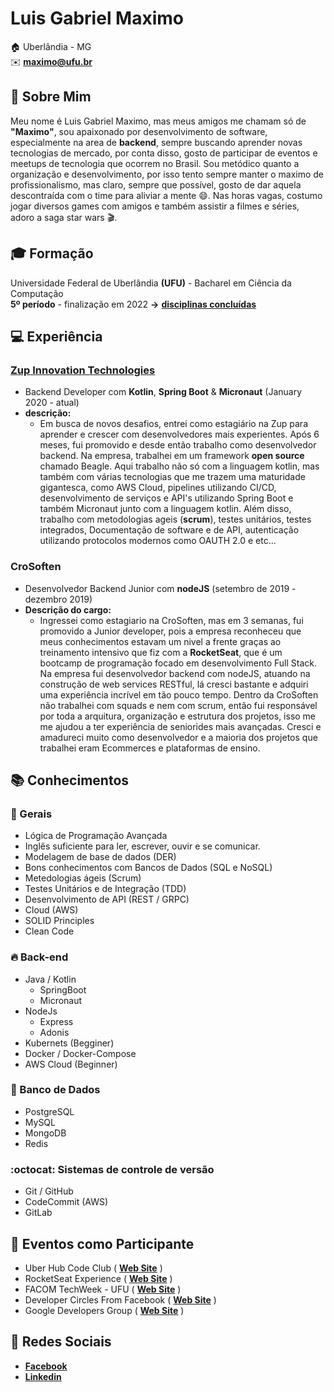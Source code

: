 # Luis Gabriel Maximo

:house:    Uberlândia - MG <br>
:envelope:  **maximo@ufu.br**

## :bell: Sobre Mim
Meu nome é Luis Gabriel Maximo, mas meus amigos me chamam só de **"Maximo"**, sou apaixonado por desenvolvimento de software, especialmente na area de **backend**, sempre buscando aprender novas tecnologias de mercado, por conta disso, gosto de participar de eventos e meetups de tecnologia que ocorrem no Brasil. Sou metódico quanto a organização e desenvolvimento, por isso tento sempre manter o maximo de profissionalismo, mas claro, sempre que possível, gosto de dar aquela descontraída com o time para aliviar a mente :smile:. Nas horas vagas, costumo jogar diversos games com amigos e também assistir a filmes e séries, adoro a saga star wars :clapper:.

## :mortar_board: Formação
Universidade Federal de Uberlândia **(UFU)** - Bacharel em Ciência da Computação <br>
**5º período** - finalização em 2022 **->** [**disciplinas concluídas**](https://github.com/gabrielmaximo/UFU/blob/master/README.md)

## :computer: Experiência

### [Zup Innovation Technologies](https://www.zup.com.br/)
* Backend Developer com **Kotlin**, **Spring Boot** & **Micronaut** (January 2020 - atual)
* **descrição:**
    * Em busca de novos desafios, entrei como estagiário na Zup para aprender e crescer com desenvolvedores mais experientes. Após 6 meses, fui promovido e desde então trabalho como desenvolvedor backend. Na empresa, trabalhei em um framework **open source** chamado Beagle. Aqui trabalho não só com a linguagem kotlin, mas também com várias tecnologias que me trazem uma maturidade gigantesca, como AWS Cloud, pipelines utilizando CI/CD, desenvolvimento de serviços e API's utilizando Spring Boot e também Micronaut junto com a linguagem kotlin. Além disso, trabalho com metodologias ageis (**scrum**), testes unitários, testes integrados, Documentação de software e de API, autenticação utilizando protocolos modernos como OAUTH 2.0 e etc...

### CroSoften
* Desenvolvedor Backend Junior com **nodeJS** (setembro de 2019 - dezembro 2019)
* **Descrição do cargo:**
  * Ingressei como estagiario na CroSoften, mas em 3 semanas, fui promovido a Junior developer, pois a empresa reconheceu que meus conhecimentos estavam um nivel a frente graças ao treinamento intensivo que fiz com a **RocketSeat**, que é um bootcamp de programação focado em desenvolvimento Full Stack. Na empresa fui desenvolvedor backend com nodeJS, atuando na construção de web services RESTful, lá cresci bastante e adquiri uma experiência incrível em tão pouco tempo. Dentro da CroSoften não trabalhei com squads e nem com scrum, então fui responsável por toda a arquitura, organização e estrutura dos projetos, isso me me ajudou a ter experiência de seniorides mais avançadas. Cresci e amadureci muito como desenvolvedor e a maioria dos projetos que trabalhei eram Ecommerces e plataformas de ensino.

## :books: Conhecimentos

### :pushpin: Gerais
* Lógica de Programação Avançada
* Inglês suficiente para ler, escrever, ouvir e se comunicar.
* Modelagem de base de dados (DER)
* Bons conhecimentos com Bancos de Dados (SQL e NoSQL)
* Metedologias ágeis (Scrum)
* Testes Unitários e de Integração (TDD)
* Desenvolvimento de API (REST / GRPC)
* Cloud (AWS)
* SOLID Principles
* Clean Code

### :fire: Back-end
* Java / Kotlin
    * SpringBoot
    * Micronaut
* NodeJs
    * Express
    * Adonis
 * Kubernets (Begginer)
 * Docker / Docker-Compose
 * AWS Cloud (Beginner)

### :floppy_disk: Banco de Dados
* PostgreSQL
* MySQL
* MongoDB
* Redis

### :octocat: Sistemas de controle de versão
* Git / GitHub
* CodeCommit (AWS)
* GitLab

## :movie_camera: Eventos como Participante
* Uber Hub Code Club ( [**Web Site**](http://uberhubcode.com.br/) )
* RocketSeat Experience ( [**Web Site**](https://rocketseat.com.br/experience) )
* FACOM TechWeek - UFU ( [**Web Site**](http://www.techweek.facom.ufu.br/) )
* Developer Circles From Facebook ( [**Web Site**](https://devcirclesuberlandia13.splashthat.com/?fbclid=IwAR3Jh0L5XglL5tIq_xKtFQX-ldVxoccRgJYYc6VErjjedCzq-CbYP6teCh0) )
* Google Developers Group ( [**Web Site**](https://gdg.community.dev/gdg-uberlandia/) )

## :speech_balloon: Redes Sociais
*  [**Facebook**](https://www.facebook.com/luis.mxm)
*  [**Linkedin**](https://www.linkedin.com/in/luis-gabriel-maximo-b451a0165/)
